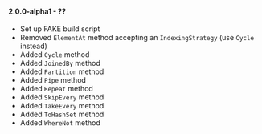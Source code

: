 #### 2.0.0-alpha1 - ??
* Set up FAKE build script
* Removed `ElementAt` method accepting an `IndexingStrategy` (use `Cycle` instead)
* Added `Cycle` method
* Added `JoinedBy` method
* Added `Partition` method
* Added `Pipe` method
* Added `Repeat` method
* Added `SkipEvery` method
* Added `TakeEvery` method
* Added `ToHashSet` method
* Added `WhereNot` method
